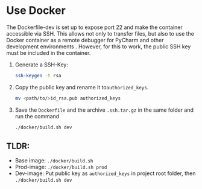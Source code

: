 # Use Docker

The Dockerfile-dev is set up to expose port 22 and make the container accessible via SSH. This allows not only to
transfer files, but also to use the Docker container as a remote debugger for PyCharm and other development environments
. However, for this to work, the public SSH key must be included in the container.

1. Generate a SSH-Key:
    ```bash
    ssh-keygen -t rsa
    ```

2. Copy the public key and rename it to`authorized_keys`.
   ```bash
   mv <path/to/>id_rsa.pub authorized_keys
   ```
   
4. Save the `Dockerfile` and the archive `.ssh.tar.gz` in the same folder and run the command
   ```bash
   ./docker/build.sh dev
   ```

## TLDR:

- Base image: `./docker/build.sh`
- Prod-image: `./docker/build.sh prod`
- Dev-image: Put public key as `authorized_keys` in project root folder, then `./docker/build.sh dev`
